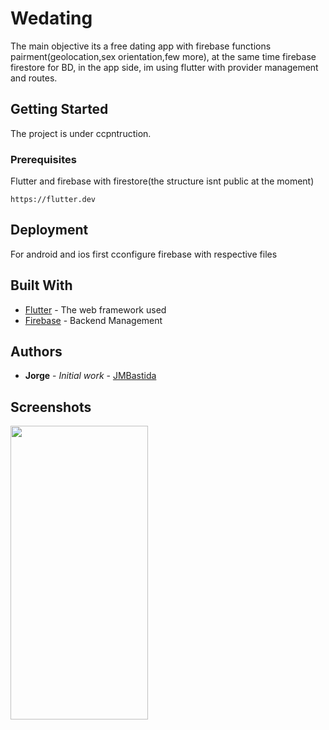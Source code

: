# Wedating

The main objective its a free dating app with firebase functions pairment(geolocation,sex orientation,few more), at the same time firebase firestore for BD, in the app side, im using flutter with provider management and routes.

## Getting Started

The project is under ccpntruction.

### Prerequisites

Flutter and firebase with firestore(the structure isnt public at the moment)

```
https://flutter.dev
```

## Deployment

For android and ios first cconfigure firebase with respective files

## Built With

* [Flutter](https://flutter.dev) - The web framework used
* [Firebase](https://firebase.google.com) - Backend Management

## Authors

* **Jorge** - *Initial work* - [JMBastida](https://github.com/JMBastida)


## Screenshots
<div align="center" style="display: inline;">
  <img width="220" height="470" src="https://user-images.githubusercontent.com/43676321/60549267-a5f21500-9d24-11e9-977b-415f47c5b038.png">
</div>
